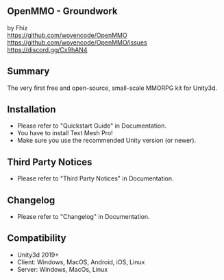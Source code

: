 OpenMMO - Groundwork
---
by Fhiz<br>
https://github.com/wovencode/OpenMMO<br>
https://github.com/wovencode/OpenMMO/issues<br>
https://discord.gg/Cx9hAN4<br>

Summary
---
The very first free and open-source, small-scale MMORPG kit for Unity3d.

Installation
---
* Please refer to "Quickstart Guide" in Documentation.
* You have to install Text Mesh Pro!
* Make sure you use the recommended Unity version (or newer).

Third Party Notices
---
* Please refer to "Third Party Notices" in Documentation.

Changelog
---
* Please refer to "Changelog" in Documentation.

Compatibility
---
* Unity3d 2019+
* Client: Windows, MacOS, Android, iOS, Linux
* Server: Windows, MacOs, Linux
